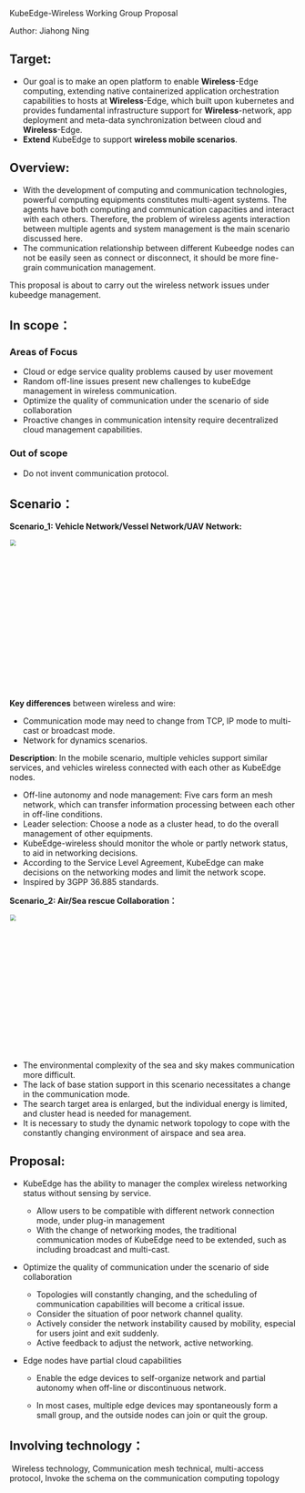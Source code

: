 KubeEdge-Wireless Working Group Proposal

Author: Jiahong Ning

## **Target:** 

- Our goal is to make an open platform to enable **Wireless**-Edge computing, extending native containerized application orchestration capabilities to hosts at **Wireless**-Edge, which built upon kubernetes and provides fundamental infrastructure support for **Wireless**-network, app deployment and meta-data synchronization between cloud and **Wireless**-Edge.
- **Extend** KubeEdge to support **wireless mobile scenarios**.

## Overview:

-  With the development of computing and communication technologies, powerful computing equipments constitutes multi-agent systems. The agents have both computing and communication capacities and interact with each others. Therefore, the problem of wireless agents interaction between multiple agents and system management is the main scenario discussed here. 
- The communication relationship between different Kubeedge nodes can not be easily seen as connect or disconnect,  it should be more fine-grain communication management.

This proposal is about to carry out the wireless network issues under kubeedge management. 

## In scope：

### Areas of Focus

- Cloud or edge service quality problems caused by user movement
- Random off-line issues present new challenges to kubeEdge management in wireless communication. 
- Optimize the quality of communication under the scenario of side collaboration
- Proactive changes in communication intensity require decentralized cloud management capabilities.

### Out of scope

- Do not invent communication protocol.

## Scenario：

**Scenario_1: Vehicle Network/Vessel Network/UAV Network:**

<img src="https://snz04pap002files.storage.live.com/y4m9TFrXL6j2ajyTvHbGHvTWUo5w6kT7SMZ2DZq1t1ivm9Trt4Lo7wt4-azpzI5O746g8fXqBkMz0iweMjyNQdBS4WaXnv5HLtyxU_kHOFNGrEpgfrbocPHwC1Jb6TnskFPTfWwvQUzkhgsz-AoRc1VffTLSUX8klBth8EMHG_KmYO5zoKt_Vpk8XVRDn2UO_-J?width=640&height=397&cropmode=none" width="640" height="397" style="zoom: 67%;" />

**Key differences** between wireless and wire:  

- Communication mode may need to change from TCP, IP mode to multi-cast or broadcast mode.
- Network for dynamics scenarios.  

**Description**:  In the mobile scenario, multiple vehicles support similar services, and vehicles wireless connected with each other as KubeEdge nodes. 

- Off-line autonomy and node management: Five cars form an mesh network, which can transfer information processing between each other in off-line conditions.
- Leader selection: Choose a node as a cluster head, to do the overall management of other equipments.
- KubeEdge-wireless should monitor the whole or partly network status, to aid in networking decisions.
- According to the Service Level Agreement, KubeEdge can make decisions on the networking modes and limit the network scope.
- Inspired by 3GPP 36.885 standards.

**Scenario_2: Air/Sea rescue Collaboration：**

<img src="https://snz04pap002files.storage.live.com/y4mJdEgovz7T_GDsALgDPEWrN4MhF1P7MudfdjqUTnhIxMSo5vkqrUdk8NpCFe6ypykfj-c0tXva_S67FrJP0G03ntfE6hptIxSc0d296PTI-WVFY-Sg8BYNN2JO0JuoqMVCSY-ytW43_0gp3FUGYZhaOMPInDR_1gc80DlY7s7vlbVV1dEC4YBnlYYCr3euiTW?width=657&height=362&cropmode=none" width="657" height="362" style="zoom:67%;" />


- The environmental complexity of the sea and sky makes communication more difficult.
- The lack of base station support in this scenario necessitates a change in the communication mode.
- The search target area is enlarged, but the individual energy is limited, and cluster head is needed for management.
- It is necessary to study the dynamic network topology to cope with the constantly changing environment of airspace and sea area.

## Proposal:

- KubeEdge has the ability to manager the complex wireless networking status without sensing by service.
  - Allow users to be compatible with different network connection mode, under plug-in management
  - With the change of networking modes, the traditional communication modes of KubeEdge need to be extended, such as including broadcast and multi-cast.
- Optimize the quality of communication under the scenario of side collaboration
  - Topologies will constantly changing, and the scheduling of communication capabilities will become a critical issue.
  - Consider the situation of poor network channel quality.
  - Actively consider the network instability caused by mobility, especial for users joint and exit suddenly.
  - Active feedback to adjust the network, active networking.
- Edge nodes have partial cloud capabilities

  - Enable the edge devices to self-organize network and partial autonomy when off-line or discontinuous network. 

  - In most cases, multiple edge devices may spontaneously form a small group, and the outside nodes can join or quit the group.

## Involving technology：

​	Wireless  technology, Communication mesh technical, multi-access protocol, Invoke the schema on the communication computing topology







 
